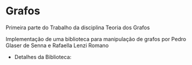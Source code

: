 # Grafos
Primeira parte do Trabalho da disciplina Teoria dos Grafos

Implementação de uma biblioteca para manipulação de grafos por Pedro Glaser de Senna e Rafaella Lenzi Romano

- Detalhes da Biblioteca:
